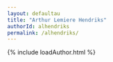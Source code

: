 ```yaml
---
layout: defaultau
title: "Arthur Lemiere Hendriks"
authorId: alhendriks
permalink: /alhendriks/
---
```


{% include loadAuthor.html %}
<script>
    $(document).ready(function(){
        showAuthorBio('{{ page.authorId }}');
   });
</script>
